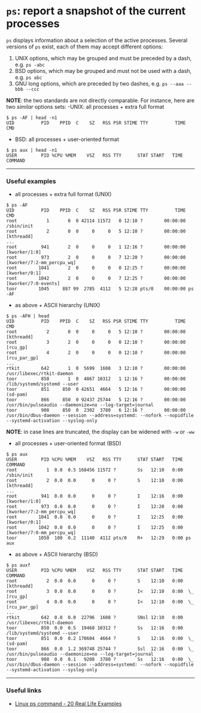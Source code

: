 # `ps`: report a snapshot of the current processes
`ps` displays information about a selection of the active processes. Several versions of `ps` exist, each of them may accept different options:
1. UNIX options, which may be grouped and must be preceded by a dash, e.g. `ps -abc`
2. BSD options, which may be grouped and must not be used with a dash, e.g. `ps abc`
3. GNU long options, which are preceded by two dashes, e.g. `ps --aaa --bbb --ccc`

**NOTE**: the two standards are not directly comparable. For instance, here are two _similar_ options sets:
-UNIX: all processes + extra full format
```
$ ps -AF | head -n1
UID          PID    PPID  C    SZ   RSS PSR STIME TTY          TIME CMD
```

- BSD: all processes + user-oriented format
```
$ ps aux | head -n1
USER         PID %CPU %MEM    VSZ   RSS TTY      STAT START   TIME COMMAND
```

----

### Useful examples

- all processes + extra full format (UNIX)
```
$ ps -AF
UID          PID    PPID  C    SZ   RSS PSR STIME TTY          TIME CMD
root           1       0  0 42114 11572   0 12:10 ?        00:00:00 /sbin/init
root           2       0  0     0     0   5 12:10 ?        00:00:00 [kthreadd]
...
root         941       2  0     0     0   1 12:16 ?        00:00:00 [kworker/1:0]
root         973       2  0     0     0   7 12:20 ?        00:00:00 [kworker/7:2-mm_percpu_wq]
root        1041       2  0     0     0   0 12:25 ?        00:00:00 [kworker/0:1]
root        1042       2  0     0     0   7 12:25 ?        00:00:00 [kworker/7:0-events]
toor        1045     887 99  2785  4112   5 12:28 pts/0    00:00:00 ps -AF

```

- as above + ASCII hierarchy (UNIX)
```
$ ps -AFH | head
UID          PID    PPID  C    SZ   RSS PSR STIME TTY          TIME CMD
root           2       0  0     0     0   5 12:10 ?        00:00:00 [kthreadd]
root           3       2  0     0     0   0 12:10 ?        00:00:00   [rcu_gp]
root           4       2  0     0     0   0 12:10 ?        00:00:00   [rcu_par_gp]
...
rtkit        642       1  0  5699  1608   3 12:10 ?        00:00:00   /usr/libexec/rtkit-daemon
toor         850       1  0  4867 10312   1 12:16 ?        00:00:00   /lib/systemd/systemd --user
toor         851     850  0 42651  4664   5 12:16 ?        00:00:00     (sd-pam)
toor         866     850  0 92437 25744   5 12:16 ?        00:00:00     /usr/bin/pulseaudio --daemonize=no --log-target=journal
toor         908     850  0  2302  3780   6 12:16 ?        00:00:00     /usr/bin/dbus-daemon --session --address=systemd: --nofork --nopidfile --systemd-activation --syslog-only
```

**NOTE**: in case lines are truncated, the display can be widened with `-w` or `-ww`<br/>

- all processes + user-oriented format (BSD)
```
$ ps aux
USER         PID %CPU %MEM    VSZ   RSS TTY      STAT START   TIME COMMAND
root           1  0.0  0.5 168456 11572 ?        Ss   12:10   0:00 /sbin/init
root           2  0.0  0.0      0     0 ?        S    12:10   0:00 [kthreadd]
...
root         941  0.0  0.0      0     0 ?        I    12:16   0:00 [kworker/1:0]
root         973  0.0  0.0      0     0 ?        I    12:20   0:00 [kworker/7:2-mm_percpu_wq]
root        1041  0.0  0.0      0     0 ?        I    12:25   0:00 [kworker/0:1]
root        1042  0.0  0.0      0     0 ?        I    12:25   0:00 [kworker/7:0-mm_percpu_wq]
toor        1050  100  0.2  11140  4112 pts/0    R+   12:29   0:00 ps aux
```

- as above + ASCII hierarchy (BSD)
```
$ ps auxf
USER         PID %CPU %MEM    VSZ   RSS TTY      STAT START   TIME COMMAND
root           2  0.0  0.0      0     0 ?        S    12:10   0:00 [kthreadd]
root           3  0.0  0.0      0     0 ?        I<   12:10   0:00  \_ [rcu_gp]
root           4  0.0  0.0      0     0 ?        I<   12:10   0:00  \_ [rcu_par_gp]
...
rtkit        642  0.0  0.0  22796  1608 ?        SNsl 12:10   0:00 /usr/libexec/rtkit-daemon
toor         850  0.0  0.5  19468 10312 ?        Ss   12:16   0:00 /lib/systemd/systemd --user
toor         851  0.0  0.2 170604  4664 ?        S    12:16   0:00  \_ (sd-pam)
toor         866  0.0  1.2 369748 25744 ?        Ssl  12:16   0:00  \_ /usr/bin/pulseaudio --daemonize=no --log-target=journal
toor         908  0.0  0.1   9208  3780 ?        Ss   12:16   0:00  \_ /usr/bin/dbus-daemon --session --address=systemd: --nofork --nopidfile --systemd-activation --syslog-only
```

----

### Useful links
- [Linux ps command - 20 Real Life Examples](https://www.digitalocean.com/community/tutorials/linux-ps-command)

